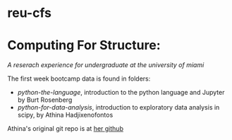 # reu-cfs

# Computing For Structure:
_A reserach experience for undergraduate at the university of miami_

The first week bootcamp data is found in folders:
* _python-the-language_, introduction to the python language and Jupyter by Burt Rosenberg
* _python-for-data-analysis_, introduction to exploratory data analysis in scipy, by Athina Hadjixenofontos

Athina's original git repo is at [her github](https://github.com/ahadjixenofontos/python-for-data-analysis)
